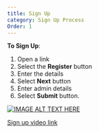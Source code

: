 ```yaml
---
title: Sign Up
category: Sign Up Process
Order: 1
---
```

 **To Sign Up**:
 1. Open a link
 2. Select the **Register** button
 3. Enter the details
 4. Select **Next** button
 5. Enter admin details
 6. Select **Submit** button.


 <!---[![IMAGE ALT TEXT HERE](http://img.youtube.com/vi/sVvMxYeA86w/0.jpg)](http://www.youtube.com/watch?v=sVvMxYeA86w) --->

[![IMAGE ALT TEXT HERE](http://img.youtube.com/vi/a4xNeHUQ9-M/0.jpg)](https://www.youtube.com/watch?v=a4xNeHUQ9-M)

 [Sign up video link](https://www.youtube.com/watch?v=a4xNeHUQ9-M)